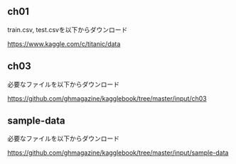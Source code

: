 ## ch01
train.csv, test.csvを以下からダウンロード

https://www.kaggle.com/c/titanic/data

## ch03
必要なファイルを以下からダウンロード

https://github.com/ghmagazine/kagglebook/tree/master/input/ch03

## sample-data
必要なファイルを以下からダウンロード

https://github.com/ghmagazine/kagglebook/tree/master/input/sample-data
